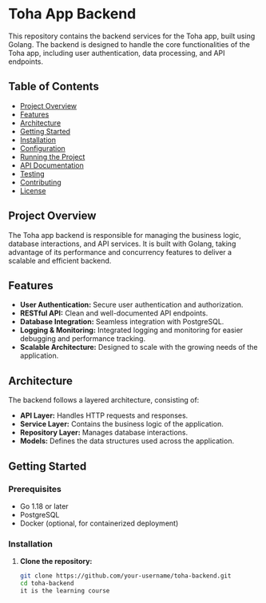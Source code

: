 # Toha App Backend

This repository contains the backend services for the Toha app, built using Golang. The backend is designed to handle the core functionalities of the Toha app, including user authentication, data processing, and API endpoints.

## Table of Contents

- [Project Overview](#project-overview)
- [Features](#features)
- [Architecture](#architecture)
- [Getting Started](#getting-started)
- [Installation](#installation)
- [Configuration](#configuration)
- [Running the Project](#running-the-project)
- [API Documentation](#api-documentation)
- [Testing](#testing)
- [Contributing](#contributing)
- [License](#license)

## Project Overview

The Toha app backend is responsible for managing the business logic, database interactions, and API services. It is built with Golang, taking advantage of its performance and concurrency features to deliver a scalable and efficient backend.

## Features

- **User Authentication:** Secure user authentication and authorization.
- **RESTful API:** Clean and well-documented API endpoints.
- **Database Integration:** Seamless integration with PostgreSQL.
- **Logging & Monitoring:** Integrated logging and monitoring for easier debugging and performance tracking.
- **Scalable Architecture:** Designed to scale with the growing needs of the application.
  
## Architecture

The backend follows a layered architecture, consisting of:

- **API Layer:** Handles HTTP requests and responses.
- **Service Layer:** Contains the business logic of the application.
- **Repository Layer:** Manages database interactions.
- **Models:** Defines the data structures used across the application.

## Getting Started

### Prerequisites

- Go 1.18 or later
- PostgreSQL
- Docker (optional, for containerized deployment)

### Installation

1. **Clone the repository:**
   ```bash
   git clone https://github.com/your-username/toha-backend.git
   cd toha-backend
   it is the learning course
